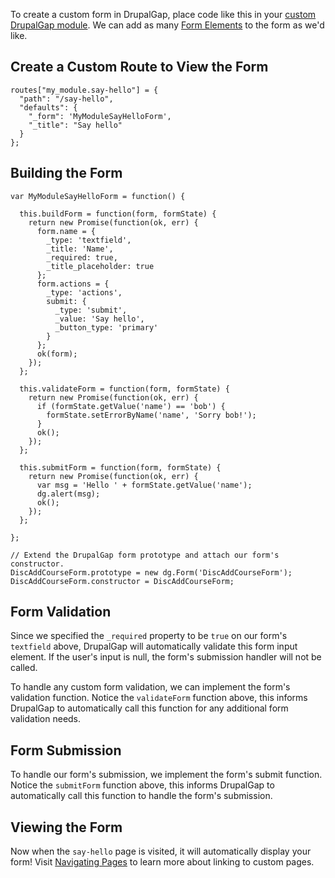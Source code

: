 To create a custom form in DrupalGap, place code like this in your [custom DrupalGap module](../Modules/Create_a_Custom_Module). We can add as many [Form Elements](Form_Elements) to the form as we'd like.

## Create a Custom Route to View the Form

```
routes["my_module.say-hello"] = {
  "path": "/say-hello",
  "defaults": {
    "_form": 'MyModuleSayHelloForm',
    "_title": "Say hello"
  }
};
```

## Building the Form

```
var MyModuleSayHelloForm = function() {

  this.buildForm = function(form, formState) {
    return new Promise(function(ok, err) {
      form.name = {
        _type: 'textfield',
        _title: 'Name',
        _required: true,
        _title_placeholder: true
      };
      form.actions = {
        _type: 'actions',
        submit: {
          _type: 'submit',
          _value: 'Say hello',
          _button_type: 'primary'
        }
      };
      ok(form);
    });
  };
  
  this.validateForm = function(form, formState) {
    return new Promise(function(ok, err) {
      if (formState.getValue('name') == 'bob') {
        formState.setErrorByName('name', 'Sorry bob!');
      }
      ok();
    });
  };

  this.submitForm = function(form, formState) {
    return new Promise(function(ok, err) {
      var msg = 'Hello ' + formState.getValue('name');
      dg.alert(msg);
      ok();
    });
  };

};

// Extend the DrupalGap form prototype and attach our form's constructor.
DiscAddCourseForm.prototype = new dg.Form('DiscAddCourseForm');
DiscAddCourseForm.constructor = DiscAddCourseForm;
```

## Form Validation

Since we specified the `_required` property to be `true` on our form's `textfield` above, DrupalGap will automatically validate this form input element. If the user's input is null, the form's submission handler will not be called.

To handle any custom form validation, we can implement the form's validation function. Notice the `validateForm` function above, this informs DrupalGap to automatically call this function for any additional form validation needs.

## Form Submission

To handle our form's submission, we implement the form's submit function. Notice the `submitForm` function above, this informs DrupalGap to automatically call this function to handle the form's submission.

## Viewing the Form

Now when the `say-hello` page is visited, it will automatically display your form! Visit [Navigating Pages](../Pages/Navigating_Pages) to learn more about linking to custom pages.
